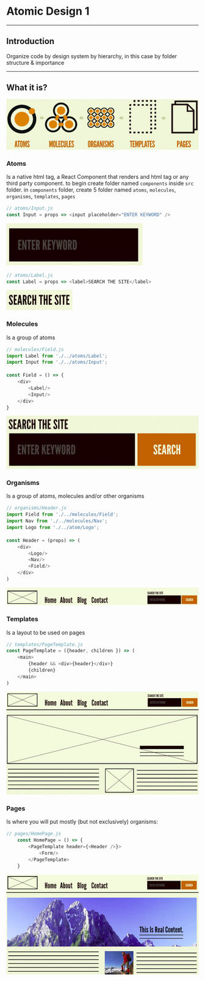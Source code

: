 # Atomic Design 1

---

## Introduction

Organize code by design system by hierarchy, in this case by folder structure & importance
<!-- because frontend development is getting more complicated by the our code -->

---

## What it is?

![](./assets/atomic-design.png)

### Atoms

Is a native html tag, a React Component that renders and html tag or any third party component.
to begin create folder named `components` inside `src` folder. in `components` folder, create 5 folder named `atoms`, `molecules`, `organisms`, `templates`, `pages`

```js
// atoms/Input.js
const Input = props => <input placeholder="ENTER KEYWORD" />
```
![](./assets/input.png)

```js
// atoms/Label.js
const Label = props => <label>SEARCH THE SITE</label>
```
![](./assets/label.png)

### Molecules

Is a group of atoms

```js
// molecules/Field.js
import Label from './../atoms/Label';
import Input from './../atoms/Input';

const Field = () => {
    <div>
        <Label/>
        <Input/>
    </div>
}
```
![](./assets/molecule.png)

### Organisms

Is a group of atoms, molecules and/or other organisms

```js
// organisms/Header.js
import Field from './../molecules/Field';
import Nav from './../molecules/Nav';
import Logo from './../atom/Logo';

const Header = (props) => (
    <div>
        <Logo/>
        <Nav/>
        <Field/>
    </div>
)
```
![](./assets/organism.png)

### Templates

Is a layout to be used on pages

```js
// templates/PageTemplate.js
const PageTemplate = ({header, children }) => (
    <main>
        {header && <div>{header}</div>}
        {children}
    </main>
)
```

![](./assets/template.png)

### Pages

Is where you will put mostly (but not exclusively) organisms:

```js
// pages/HomePage.js
    const HomePage = () => {
        <PageTemplate header={<Header />}>
            <Form/>
        </PageTemplate>
    }
```
![](./assets/page.png)
